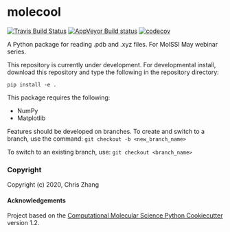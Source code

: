 molecool
==============================
[//]: # (Badges)
[![Travis Build Status](https://travis-ci.com/REPLACE_WITH_OWNER_ACCOUNT/molecool.svg?branch=master)](https://travis-ci.com/REPLACE_WITH_OWNER_ACCOUNT/molecool)
[![AppVeyor Build status](https://ci.appveyor.com/api/projects/status/REPLACE_WITH_APPVEYOR_LINK/branch/master?svg=true)](https://ci.appveyor.com/project/REPLACE_WITH_OWNER_ACCOUNT/molecool/branch/master)
[![codecov](https://codecov.io/gh/REPLACE_WITH_OWNER_ACCOUNT/molecool/branch/master/graph/badge.svg)](https://codecov.io/gh/REPLACE_WITH_OWNER_ACCOUNT/molecool/branch/master)

A Python package for reading .pdb and .xyz files. For MolSSI May webinar series.

This repository is currently under development. For developmental install, download this repository and type the following in the repository directory:

`pip install -e .`

This package requires the following:
- NumPy
- Matplotlib

Features should be developed on branches. To create and switch to a branch, use the command:
`git checkout -b <new_branch_name>`

To switch to an existing branch, use:
`git checkout <branch_name>`

### Copyright

Copyright (c) 2020, Chris Zhang


#### Acknowledgements
 
Project based on the 
[Computational Molecular Science Python Cookiecutter](https://github.com/molssi/cookiecutter-cms) version 1.2.
